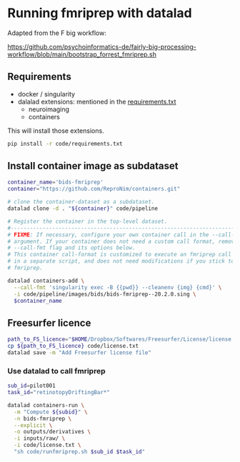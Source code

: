 # Running fmriprep with datalad

Adapted from the F big workflow:

https://github.com/psychoinformatics-de/fairly-big-processing-workflow/blob/main/bootstrap_forrest_fmriprep.sh

## Requirements

- docker / singularity
- dalalad extensions: mentioned in the [requirements.txt](../requirements.txt)
  - neuroimaging
  - containers

This will install those extensions.

```bash
pip install -r code/requirements.txt
```

## Install container image as subdataset

```bash
container_name='bids-fmriprep'
container="https://github.com/ReproNim/containers.git"

# clone the container-dataset as a subdataset.
datalad clone -d . "${container}" code/pipeline

# Register the container in the top-level dataset.
#-------------------------------------------------------------------------------
# FIXME: If necessary, configure your own container call in the --call-fmt
# argument. If your container does not need a custom call format, remove the
# --call-fmt flag and its options below.
# This container call-format is customized to execute an fmriprep call defined
# in a separate script, and does not need modifications if you stick to
# fmriprep.

datalad containers-add \
  --call-fmt 'singularity exec -B {{pwd}} --cleanenv {img} {cmd}' \
  -i code/pipeline/images/bids/bids-fmriprep--20.2.0.sing \
  $container_name
```

## Freesurfer licence

```bash
path_to_FS_licence="$HOME/Dropbox/Softwares/Freesurfer/License/license.txt"
cp ${path_to_FS_licence} code/license.txt
datalad save -m "Add Freesurfer license file"
```

### Use datalad to call fmriprep

```bash
sub_id=pilot001
task_id="retinotopyDriftingBar*"

datalad containers-run \
  -m "Compute ${subid}" \
  -n bids-fmriprep \
  --explicit \
  -o outputs/derivatives \
  -i inputs/raw/ \
  -i code/license.txt \
  "sh code/runfmriprep.sh $sub_id $task_id"
```
